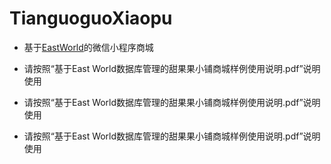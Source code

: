 # TianguoguoXiaopu

- 基于[EastWorld](https://github.com/EastWorld/wechat-app-mall)的微信小程序商城

- 请按照“基于East World数据库管理的甜果果小铺商城样例使用说明.pdf”说明使用

- 请按照“基于East World数据库管理的甜果果小铺商城样例使用说明.pdf”说明使用

- 请按照“基于East World数据库管理的甜果果小铺商城样例使用说明.pdf”说明使用